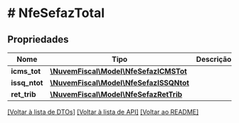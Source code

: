 # # NfeSefazTotal

## Propriedades

Nome | Tipo | Descrição | Comentários
------------ | ------------- | ------------- | -------------
**icms_tot** | [**\NuvemFiscal\Model\NfeSefazICMSTot**](NfeSefazICMSTot.md) |  |
**issq_ntot** | [**\NuvemFiscal\Model\NfeSefazISSQNtot**](NfeSefazISSQNtot.md) |  | [optional]
**ret_trib** | [**\NuvemFiscal\Model\NfeSefazRetTrib**](NfeSefazRetTrib.md) |  | [optional]

[[Voltar à lista de DTOs]](../../README.md#models) [[Voltar à lista de API]](../../README.md#endpoints) [[Voltar ao README]](../../README.md)
